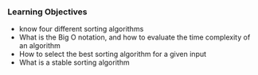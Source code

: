 ### Learning Objectives

- know four different sorting algorithms
- What is the Big O notation, and how to evaluate the time complexity of an algorithm
- How to select the best sorting algorithm for a given input
- What is a stable sorting algorithm
